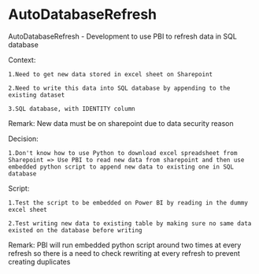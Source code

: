# AutoDatabaseRefresh
AutoDatabaseRefresh - Development to use PBI to refresh data in SQL database


Context:

	1.Need to get new data stored in excel sheet on Sharepoint 

	2.Need to write this data into SQL database by appending to the existing dataset
	
	3.SQL database, with IDENTITY column

Remark: New data must be on sharepoint due to data security reason


Decision:

	1.Don't know how to use Python to download excel spreadsheet from Sharepoint => Use PBI to read new data from sharepoint and then use embedded python script to append new data to existing one in SQL database


Script:

	1.Test the script to be embedded on Power BI by reading in the dummy excel sheet
	
	2.Test writing new data to existing table by making sure no same data existed on the database before writing


Remark: PBI will run embedded python script around two times at every refresh so there is a need to check rewriting at every refresh to prevent creating duplicates
